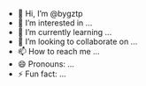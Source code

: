- 👋 Hi, I’m @bygztp
- 👀 I’m interested in ...
- 🌱 I’m currently learning ...
- 💞️ I’m looking to collaborate on ...
- 📫 How to reach me ...
- 😄 Pronouns: ...
- ⚡ Fun fact: ...

<!---
bygztp/bygztp is a ✨ special ✨ repository because its `README.md` (this file) appears on your GitHub profile.
You can click the Preview link to take a look at your changes.
--->

